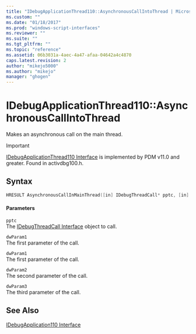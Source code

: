 ```yaml
---
title: "IDebugApplicationThread110::AsynchronousCallIntoThread | Microsoft Docs"
ms.custom: ""
ms.date: "01/18/2017"
ms.prod: "windows-script-interfaces"
ms.reviewer: ""
ms.suite: ""
ms.tgt_pltfrm: ""
ms.topic: "reference"
ms.assetid: 06b3031a-4aec-4a47-afaa-04642a4c4870
caps.latest.revision: 2
author: "mikejo5000"
ms.author: "mikejo"
manager: "ghogen"
---
```

# IDebugApplicationThread110::AsynchronousCallIntoThread
Makes an asynchronous call on the main thread.  
  
> [!IMPORTANT]
>  [IDebugApplicationThread110 Interface](../../winscript/reference/idebugapplicationthread110-interface.md) is implemented by PDM v11.0 and greater. Found in activdbg100.h.  
  
## Syntax  
  
```cpp  
HRESULT AsynchronousCallInMainThread([in] IDebugThreadCall* pptc, [in] DWORD_PTR dwParam1, [in] DWORD_PTR dwParam2, [in] DWORD_PTR dwParam3);  
```  
  
#### Parameters  
 `pptc`  
 The [IDebugThreadCall Interface](../../winscript/reference/idebugthreadcall-interface.md) object to call.  
  
 `dwParam1`  
 The first parameter of the call.  
  
 `dwParam1`  
 The first parameter of the call.  
  
 `dwParam2`  
 The second parameter of the call.  
  
 `dwParam3`  
 The third parameter of the call.  
  
## See Also  
 [IDebugApplication110 Interface](../../winscript/reference/idebugapplication110-interface.md)